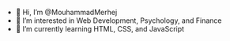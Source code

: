 - 👋 Hi, I’m @MouhammadMerhej
- 👀 I’m interested in Web Development, Psychology, and Finance
- 🌱 I’m currently learning HTML, CSS, and JavaScript

<!---
MouhammadMerhej/MouhammadMerhej is a ✨ special ✨ repository because its `README.md` (this file) appears on your GitHub profile.
You can click the Preview link to take a look at your changes.
--->
